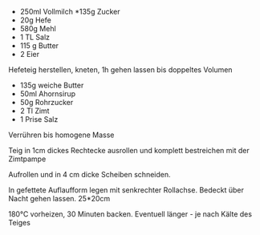 * 250ml Vollmilch
*135g Zucker
* 20g Hefe
* 580g Mehl
* 1 TL Salz
* 115 g Butter
* 2 Eier

Hefeteig herstellen, kneten, 1h gehen lassen bis doppeltes Volumen

* 135g weiche Butter
* 50ml Ahornsirup
* 50g Rohrzucker
* 2 Tl Zimt
* 1 Prise Salz

Verrühren bis homogene Masse

Teig in 1cm dickes Rechtecke ausrollen und komplett bestreichen mit der Zimtpampe

Aufrollen und in 4 cm dicke Scheiben schneiden.

In gefettete Auflaufform legen mit senkrechter Rollachse.
Bedeckt über Nacht gehen lassen. 25*20cm

180°C vorheizen, 30 Minuten backen. Eventuell länger - je nach Kälte des Teiges
